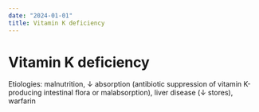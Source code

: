 ```yaml
---
date: "2024-01-01"
title: Vitamin K deficiency
---
```


# Vitamin K deficiency

Etiologies: malnutrition, ↓ absorption (antibiotic suppression of vitamin K-producing intestinal flora or malabsorption), liver disease (↓ stores), warfarin
